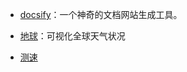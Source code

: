 - [docsify](https://docsify.js.org/#/zh-cn/)：一个神奇的文档网站生成工具。

- [地球](https://earth.nullschool.net/)：可视化全球天气状况

- [测速](https://www.boce.com/)